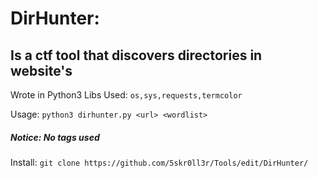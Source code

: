 # DirHunter:
## Is a ctf tool that discovers directories in website's

Wrote in Python3
Libs Used: `os,sys,requests,termcolor`
        
Usage: `python3 dirhunter.py <url> <wordlist>`
##### Notice: No tags used

Install: `git clone https://github.com/5skr0ll3r/Tools/edit/DirHunter/`
